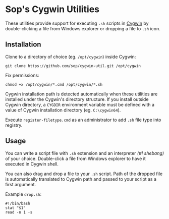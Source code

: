 # Sop's Cygwin Utilities
These utilities provide support for executing `.sh` scripts in
[Cygwin](https://www.cygwin.com/) by double-clicking a file from
Windows explorer or dropping a file to `.sh` icon.

## Installation
Clone to a directory of choice (eg. `/opt/cygwin`) inside Cygwin:

    git clone https://github.com/sop/cygwin-util.git /opt/cygwin

Fix permissions:

    chmod +x /opt/cygwin/*.cmd /opt/cygwin/*.sh

Cygwin installation path is detected automatically when these utilities
are installed under the Cygwin's directory structure. If you install outside
Cygwin directory, a `CYGDIR` environment variable must be defined with a value
of Cygwin installation directory (eg. `C:\cygwin64`).

Execute `register-filetype.cmd` as an administrator to add `.sh` file type
into registry.

## Usage
You can write a script file with `.sh` extension and an interpreter
*(#! shebang)* of your choice.
Double-click a file from Windows explorer to have it executed in Cygwin shell.

You can also drag and drop a file to your `.sh` script.
Path of the dropped file is automatically translated to Cygwin path and passed
to your script as a first argument.

Example `drop.sh`:

    #!/bin/bash
    stat "$1"
    read -n 1 -s
